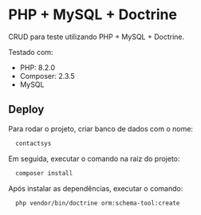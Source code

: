 # PHP + MySQL + Doctrine

CRUD para teste utilizando PHP + MySQL + Doctrine.

Testado com:
  - PHP: 8.2.0
  - Composer: 2.3.5
  - MySQL


## Deploy

Para rodar o projeto, criar banco de dados com o nome:

```bash
  contactsys
```

Em seguida, executar o comando na raiz do projeto:

```bash
  composer install
```

Após instalar as dependências, executar o comando:

```bash
  php vendor/bin/doctrine orm:schema-tool:create
```
